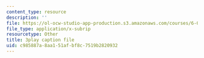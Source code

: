 ```yaml
---
content_type: resource
description: ''
file: https://ol-ocw-studio-app-production.s3.amazonaws.com/courses/6-00sc-introduction-to-computer-science-and-programming-spring-2011/c985887a8aa151afbf8c7519b2820932_8I0BmT1ccuw.vtt
file_type: application/x-subrip
resourcetype: Other
title: 3play caption file
uid: c985887a-8aa1-51af-bf8c-7519b2820932
---
```

